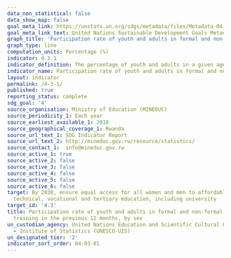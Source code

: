 ```yaml
---
data_non_statistical: false
data_show_map: false
goal_meta_link: https://unstats.un.org/sdgs/metadata/files/Metadata-04-03-01.pdf
goal_meta_link_text: United Nations Sustainable Development Goals Metadata (PDF 210 KB)
graph_title: 'Participation rate of youth and adults in formal and non-formal education and training in the previous 12 months, by sex'
graph_type: line
computation_units: Percentage (%)
indicator: 4.3.1
indicator_definition: The percentage of youth and adults in a given age range (e.g. 15-24 years, 25-64 years, etc.) participating in formal or non-formal education or training in a given time period (e.g. last 12 months).
indicator_name: Participation rate of youth and adults in formal and non-formal education and training in the previous 12 months, by sex
layout: indicator
permalink: /4-3-1/
published: true
reporting_status: complete
sdg_goal: '4'
source_organisation: Ministry of Education (MINEDUC)
source_periodicity_1: Each year
source_earliest_available_1: 2018
source_geographical_coverage_1: Rwanda
source_url_text_1: SDG Indicator Report
source_url_text_2: http://mineduc.gov.rw/resource/statistics/
source_contact_1:  info@mineduc.gov.rw
source_active_1: true
source_active_2: false
source_active_3: false
source_active_4: false
source_active_5: false
source_active_6: false
target: By 2030, ensure equal access for all women and men to affordable and quality
  technical, vocational and tertiary education, including university
target_id: '4.3'
title: Participation rate of youth and adults in formal and non-formal education and
  training in the previous 12 months, by sex
un_custodian_agency: United Nations Education and Scientific Cultural Organisation
  - Institute of Statistics (UNESCO-UIS)
un_designated_tier: '2'
indicator_sort_order: 04-03-01
---
```


